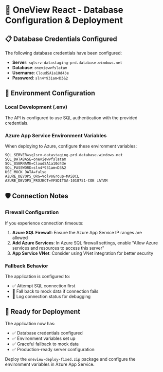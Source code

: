# 🚀 OneView React - Database Configuration & Deployment

## 📋 Database Credentials Configured

The following database credentials have been configured:

- **Server**: `sqlsrv-datastaging-prd.database.windows.net`
- **Database**: `oneviewvfslatam`
- **Username**: `CloudSA1a10d43e`
- **Password**: `sln4*931am<D3&2`

## 🔧 Environment Configuration

### Local Development (.env)
The API is configured to use SQL authentication with the provided credentials.

### Azure App Service Environment Variables
When deploying to Azure, configure these environment variables:

```
SQL_SERVER=sqlsrv-datastaging-prd.database.windows.net
SQL_DATABASE=oneviewvfslatam
SQL_USERNAME=CloudSA1a10d43e
SQL_PASSWORD=sln4*931am<D3&2
USE_MOCK_DATA=false
AZURE_DEVOPS_ORG=VolvoGroup-MASDCL
AZURE_DEVOPS_PROJECT=VFSDITSA-1018751-COE LATAM
```

## 🛡️ Connection Notes

### Firewall Configuration
If you experience connection timeouts:

1. **Azure SQL Firewall**: Ensure the Azure App Service IP ranges are allowed
2. **Add Azure Services**: In Azure SQL firewall settings, enable "Allow Azure services and resources to access this server"
3. **App Service VNet**: Consider using VNet integration for better security

### Fallback Behavior
The application is configured to:
- ✅ Attempt SQL connection first
- 🔄 Fall back to mock data if connection fails
- 📝 Log connection status for debugging

## 🚀 Ready for Deployment

The application now has:
- ✅ Database credentials configured
- ✅ Environment variables set up
- ✅ Graceful fallback to mock data
- ✅ Production-ready server configuration

Deploy the `oneview-deploy-fixed.zip` package and configure the environment variables in Azure App Service.
